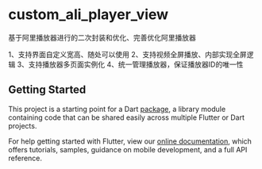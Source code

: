 # custom_ali_player_view

基于阿里播放器进行的二次封装和优化、完善优化阿里播放器

1、支持界面自定义宽高、随处可以使用
2、支持视频全屏播放、内部实现全屏逻辑
3、支持播放器多页面实例化
4、统一管理播放器，保证播放器ID的唯一性


## Getting Started

This project is a starting point for a Dart
[package](https://flutter.dev/developing-packages/),
a library module containing code that can be shared easily across
multiple Flutter or Dart projects.

For help getting started with Flutter, view our 
[online documentation](https://flutter.dev/docs), which offers tutorials, 
samples, guidance on mobile development, and a full API reference.
